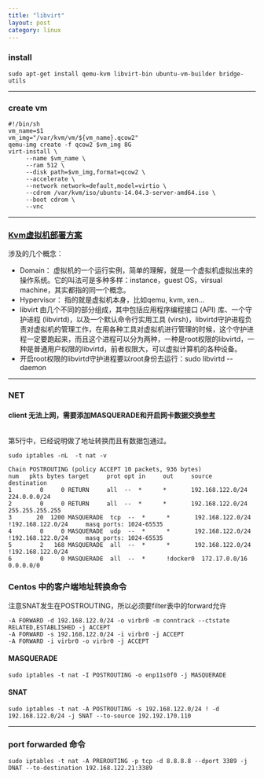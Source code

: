 ```yaml
---
title: "libvirt"
layout: post
category: linux
---
```


### install

```
sudo apt-get install qemu-kvm libvirt-bin ubuntu-vm-builder bridge-utils
```

---

### create vm

```
#!/bin/sh
vm_name=$1
vm_img="/var/kvm/vm/${vm_name}.qcow2"
qemu-img create -f qcow2 $vm_img 8G
virt-install \
     --name $vm_name \
     --ram 512 \
     --disk path=$vm_img,format=qcow2 \
     --accelerate \
     --network network=default,model=virtio \
     --cdrom /var/kvm/iso/ubuntu-14.04.3-server-amd64.iso \
     --boot cdrom \
     --vnc 
```

---

### [Kvm虚拟机部署方案](http://xstarcd.github.io/wiki/Cloud/ubuntu_kvm_virtualization_solution.html)

涉及的几个概念：

+ Domain：
虚拟机的一个运行实例，简单的理解，就是一个虚拟机虚拟出来的操作系统。它的叫法可是多种多样：instance，guest OS，virsual machine，其实都指的同一个概念。
+ Hypervisor：
指的就是虚拟机本身，比如qemu, kvm, xen...
+ libvirt
由几个不同的部分组成，其中包括应用程序编程接口 (API) 库、一个守护进程 (libvirtd)，以及一个默认命令行实用工具 (virsh)，libvirtd守护进程负责对虚拟机的管理工作，在用各种工具对虚拟机进行管理的时候，这个守护进程一定要跑起来，而且这个进程可以分为两种，一种是root权限的libvirtd，一种是普通用户权限的libvirtd，前者权限大，可以虚拟计算机的各种设备。
+ 开启root权限的libvirtd守护进程要以root身份去运行：sudo libvirtd --daemon

---

### NET 

#### client 无法上网，需要添加MASQUERADE和开启网卡数据交换[参考](http://www.linux-kvm.org/page/Networking)

```

```

第5行中，已经说明做了地址转换而且有数据包通过。

```
sudo iptables -nL  -t nat -v

Chain POSTROUTING (policy ACCEPT 10 packets, 936 bytes)
num   pkts bytes target     prot opt in     out     source               destination         
1        0     0 RETURN     all  --  *      *       192.168.122.0/24     224.0.0.0/24        
2        0     0 RETURN     all  --  *      *       192.168.122.0/24     255.255.255.255     
3       20  1200 MASQUERADE  tcp  --  *      *       192.168.122.0/24    !192.168.122.0/24     masq ports: 1024-65535
4        0     0 MASQUERADE  udp  --  *      *       192.168.122.0/24    !192.168.122.0/24     masq ports: 1024-65535
5        2   168 MASQUERADE  all  --  *      *       192.168.122.0/24    !192.168.122.0/24    
6        0     0 MASQUERADE  all  --  *      !docker0  172.17.0.0/16        0.0.0.0/0        
```

### Centos 中的客户端地址转换命令


注意SNAT发生在POSTROUTING，所以必须要filter表中的forward允许

```
-A FORWARD -d 192.168.122.0/24 -o virbr0 -m conntrack --ctstate RELATED,ESTABLISHED -j ACCEPT
-A FORWARD -s 192.168.122.0/24 -i virbr0 -j ACCEPT
-A FORWARD -i virbr0 -o virbr0 -j ACCEPT
```



#### MASQUERADE

```
sudo iptables -t nat -I POSTROUTING -o enp11s0f0 -j MASQUERADE
```

#### SNAT

```
sudo iptables -t nat -A POSTROUTING -s 192.168.122.0/24 ! -d 192.168.122.0/24 -j SNAT --to-source 192.192.170.110
```

---


### port forwarded 命令

```
sudo iptables -t nat -A PREROUTING -p tcp -d 8.8.8.8 --dport 3389 -j DNAT --to-destination 192.168.122.21:3389
```
